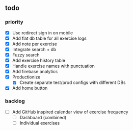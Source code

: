 ## todo

### priority

- [x] Use redirect sign in on mobile
- [x] Add flat db table for all exercise logs
- [x] Add note per exercise
- [x] Integrate search + db
- [x] Fuzzy search
- [x] Add exercise history table
- [x] Handle exercise names with punctuation
- [x] Add firebase analytics
- [x] Productionize
  - [x] Create separate test/prod configs with different DBs
- [x] Add home button

### backlog

- [ ] Add GitHub inspired calendar view of exercise frequency
  - [ ] Dashboard (combined)
  - [ ] Individual exercises
